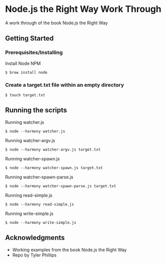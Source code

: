 
# Node.js the Right Way Work Through

A work through of the book Node.js the Right Way

## Getting Started

### Prerequisites/Installing

Install Node NPM

```
$ brew install node
```

### Create a target.txt file within an empty directory
```
$ touch target.txt
```

## Running the scripts

Running watcher.js
```
$ node --harmony watcher.js
```

Running watcher-argv.js
```
$ node --harmony watcher-argv.js target.txt
```

Running watcher-spawn.js
```
$ node --harmony watcher-spawn.js target.txt
```

Running watcher-spawn-parse.js
```
$ node --harmony watcher-spawn-parse.js target.txt
```

Running read-simple.js
```
$ node --harmony read-simple.js
```

Running write-simple.js
```
$ node --harmony write-simple.js
```

## Acknowledgments

* Working examples from the book Node.js the Right Way
* Repo by Tyler Phillips
